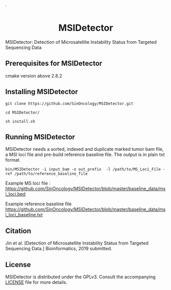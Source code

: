 `<p align="center">

  <h1 align="center">MSIDetector</h1>
</p>


MSIDetector: Detection of Microsatellite Instability Status from Targeted Sequencing Data


Prerequisites for MSIDetector
----------------
cmake version above 2.8.2

Installing MSIDetector
----------------

`git clone https://github.com/SinOncology/MSIDetector.git`

`cd MSIDetector/`

`sh install.sh`

Running MSIDetector
--------------------------
MSIDetector needs a sorted, indexed and duplicate marked tumor bam file, a MSI loci file and pre-build reference baseline file. The output is in plain txt format.

`bin/MSIDetector -i input_bam -o out_prefix  -l /path/to/MS_Loci_File -ref /path/to/reference_baseline_file`

Example MS loci file :
https://github.com/SinOncology/MSIDetector/blob/master/baseline_data/msi_loci.bed

Example reference baseline file
https://github.com/SinOncology/MSIDetector/blob/master/baseline_data/msi_loci_baseline.txt


Citation
--------

Jin et al.
[Detection of Microsatellite Instability Status from Targeted Sequencing Data.]
Bioinformatics, 2019 submitted.


License
-------
MSIDetector is distributed under the GPLv3. Consult the accompanying [LICENSE](https://github.com/SinOncology/MSIDetector/LICENSE) file for more details.
